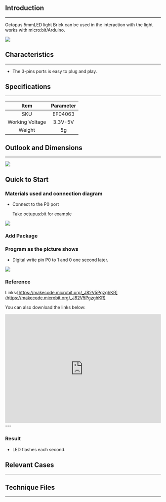 ## Introduction
---
Octopus 5mmLED light Brick can be used in the interaction with the light works with micro:bit/Arduino.

 ![](https://i.imgur.com/wFy2h7R.jpg)

## Characteristics
---
- The 3-pins ports is easy to plug and play.

## Specifications
---
Item | Parameter 
:-: | :-: 
SKU|EF04063
Working Voltage|3.3V-5V
Weight|5g
## Outlook and Dimensions
---
 ![](https://i.imgur.com/XjX2TBL.png)

## Quick to Start

### Materials used and connection diagram

- Connect to the P0 port 

  Take octupus:bit for example

![](https://i.imgur.com/iXIOMNJ.jpg)
### Add Package

### Program as the picture shows

- Digital write pin P0 to 1 and 0 one second later.

![](https://i.imgur.com/AAzv9pn.png)

### Reference

Links:[https://makecode.microbit.org/_J82V5PgzghKR](https://makecode.microbit.org/_J82V5PgzghKR)

You can also download the links below:

<div style="position:relative;height:0;padding-bottom:70%;overflow:hidden;"><iframe style="position:absolute;top:0;left:0;width:100%;height:100%;" src="https://makecode.microbit.org/#pub:_J82V5PgzghKR" frameborder="0" sandbox="allow-popups allow-forms allow-scripts allow-same-origin"></iframe></div>  
---

### Result

- LED flashes each second.

## Relevant Cases

------

## Technique Files

---
